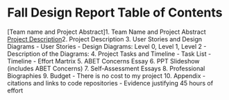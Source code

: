 # Fall Design Report Table of Contents
[Team name and Project Abstract]1. Team Name and Project Abstract
[Project Description](/Project_Planning_And_Assignments/Project_Description)2. Project Description
3. User Stories and Design Diagrams
	- User Stories
	- Design Diagrams: Level 0, Level 1, Level 2
	- Description of the Diagrams:
4. Project Tasks and Timeline
	- Task List
	- Timeline
	- Effort Martrix
5. ABET Concerns Essay
6. PPT Slideshow (includes ABET Concerns)
7. Self-Assessment Essays
8. Professional Biographies
9. Budget
	- There is no cost to my project
10. Appendix
	- citations and links to code repositories
	- Evidence justifying 45 hours of effort